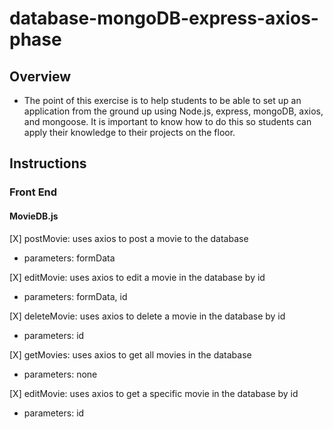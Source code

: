 # database-mongoDB-express-axios-phase
## Overview
- The point of this exercise is to help students to be able to set up an application from the ground up using Node.js, express, mongoDB, axios, and mongoose. It is important to know how to do this so students can apply their knowledge to their projects on the floor.

## Instructions
### Front End
#### MovieDB.js
[X] postMovie: uses axios to post a movie to the database
 
 - parameters: formData

[X] editMovie: uses axios to edit a movie in the database by id

 - parameters: formData, id

 [X] deleteMovie: uses axios to delete a movie in the database by id

 - parameters: id

 [X] getMovies: uses axios to get all movies in the database

 - parameters: none

 [X] editMovie: uses axios to get a specific movie in the database by id

 - parameters: id